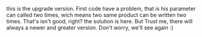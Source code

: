 this is the upgrade version.
First code have a problem, that is his parameter can called two times, wich means two same product can be written two times.
That's isn't good, right?
the solution is here.
But Trust me, there will always a newer and greater version.
Don't worry, we'll see again :)
